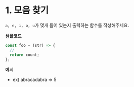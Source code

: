 # 1. 모음 찾기

`a, e, i, o, u`가 몇개 들어 있는지 출력하는 함수를 작성해주세요.

**샘플코드**

```jsx
const foo = (str) => {
  //
  return count;
};
```

**예시**

- ex) abracadabra ⇒ 5
